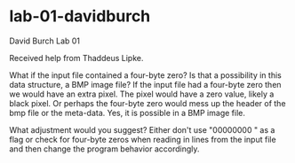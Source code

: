 # lab-01-davidburch
David Burch
Lab 01

Received help from Thaddeus Lipke.

What if the input file contained a four-byte zero?  Is that a possibility in this data structure, a BMP image file?
If the input file had a four-byte zero then we would have an extra pixel.  The pixel would have a zero value, likely a black pixel.  Or perhaps the four-byte zero would mess up the header of the bmp file or the meta-data.
Yes, it is possible in a BMP image file.

What adjustment would you suggest?
Either don't use "00000000 " as a flag or check for four-byte zeros when reading in lines from the input file and then change the program behavior accordingly.
